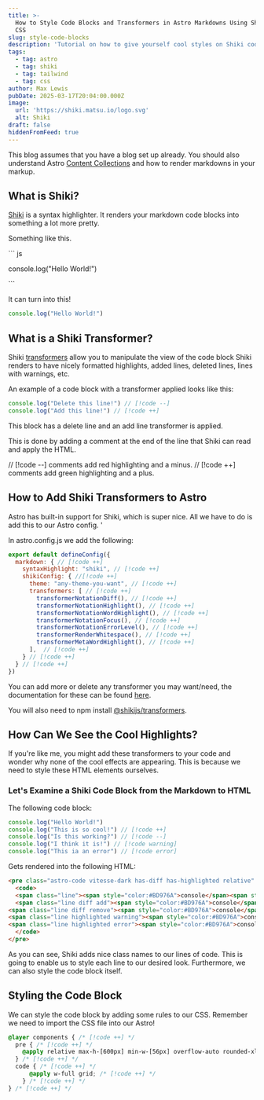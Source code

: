 ```yaml
---
title: >-
  How to Style Code Blocks and Transformers in Astro Markdowns Using Shiki and
  CSS
slug: style-code-blocks
description: 'Tutorial on how to give yourself cool styles on Shiki codeblocks. '
tags:
  - tag: astro
  - tag: shiki
  - tag: tailwind
  - tag: css
author: Max Lewis
pubDate: 2025-03-17T20:04:00.000Z
image:
  url: 'https://shiki.matsu.io/logo.svg'
  alt: Shiki
draft: false
hiddenFromFeed: true
---
```


This blog assumes that you have a blog set up already. You should also understand Astro [Content Collections](https://docs.astro.build/en/guides/content-collections/) and how to render markdowns in your markup.

## What is Shiki?

[Shiki](https://shiki.matsu.io) is a syntax highlighter. It renders your markdown code blocks into something a lot more pretty.

Something like this.

\`\`\` js

console.log("Hello World!")

\`\`\`

It can turn into this!

```javascript
console.log("Hello World!")
```

## What is a Shiki Transformer?

Shiki [transformers](https://shiki.matsu.io/guide/transformers) allow you to manipulate the view of the code block Shiki renders to have nicely formatted highlights, added lines, deleted lines, lines with warnings, etc.

An example of a code block with a transformer applied looks like this:

```javascript
console.log("Delete this line!") // [!code --]
console.log("Add this line!") // [!code ++]
```

This block has a delete line and an add line transformer is applied.

This is done by adding a comment at the end of the line that Shiki can read and apply the HTML.

// \[!code --] comments add red highlighting and a minus.
// \[!code ++] comments add green highlighting and a plus.

## How to Add Shiki Transformers to Astro

Astro has built-in support for Shiki, which is super nice. All we have to do is add this to our Astro config. '

In astro.config.js we add the following:

```javascript
export default defineConfig({
  markdown: { // [!code ++]
    syntaxHighlight: "shiki", // [!code ++]
    shikiConfig: { //[!code ++]
      theme: "any-theme-you-want", // [!code ++]
      transformers: [ // [!code ++]
        transformerNotationDiff(), // [!code ++]
        transformerNotationHighlight(), // [!code ++]
        transformerNotationWordHighlight(), // [!code ++]
        transformerNotationFocus(), // [!code ++]
        transformerNotationErrorLevel(), // [!code ++]
        transformerRenderWhitespace(), // [!code ++]
        transformerMetaWordHighlight(), // [!code ++]
      ],  // [!code ++]
    } // [!code ++]
  } // [!code ++]
})
```

You can add more or delete any transformer you may want/need, the documentation for these can be found [here](https://shiki.style/packages/transformers).

You will also need to npm install [@shikijs/transformers](https://www.npmjs.com/package/@shikijs/transformers).

## How Can We See the Cool Highlights?

If you're like me, you might add these transformers to your code and wonder why none of the cool effects are appearing. This is because we need to style these HTML elements ourselves.

### Let's Examine a Shiki Code Block from the Markdown to HTML

The following code block:

```javascript
console.log("Hello World!")
console.log("This is so cool!") // [!code ++]
console.log("Is this working?") // [!code --]
console.log("I think it is!") // [!code warning]
console.log("This ia an error") // [!code error]
```

Gets rendered into the following HTML:

```html
<pre class="astro-code vitesse-dark has-diff has-highlighted relative" style="background-color:#121212;color:#dbd7caee; overflow-x: auto;" tabindex="0" data-language="javascript">
  <code>
  <span class="line"><span style="color:#BD976A">console</span><span style="color:#666666">.</span><span style="color:#80A665">log</span><span style="color:#666666">(</span><span style="color:#C98A7D77">"</span><span style="color:#C98A7D">Hello</span><span class="space"> </span><span style="color:#C98A7D">World!</span><span style="color:#C98A7D77">"</span><span style="color:#666666">)</span></span>
  <span class="line diff add"><span style="color:#BD976A">console</span><span style="color:#666666">.</span><span style="color:#80A665">log</span><span style="color:#666666">(</span><span style="color:#C98A7D77">"</span><span style="color:#C98A7D">This</span><span class="space"> </span><span style="color:#C98A7D">is</span><span class="space"> </span><span style="color:#C98A7D">so</span><span class="space"> </span><span style="color:#C98A7D">cool!</span><span style="color:#C98A7D77">"</span><span style="color:#666666">)</span></span>
<span class="line diff remove"><span style="color:#BD976A">console</span><span style="color:#666666">.</span><span style="color:#80A665">log</span><span style="color:#666666">(</span><span style="color:#C98A7D77">"</span><span style="color:#C98A7D">Is</span><span class="space"> </span><span style="color:#C98A7D">this</span><span class="space"> </span><span style="color:#C98A7D">working?</span><span style="color:#C98A7D77">"</span><span style="color:#666666">)</span></span>
<span class="line highlighted warning"><span style="color:#BD976A">console</span><span style="color:#666666">.</span><span style="color:#80A665">log</span><span style="color:#666666">(</span><span style="color:#C98A7D77">"</span><span style="color:#C98A7D">I</span><span class="space"> </span><span style="color:#C98A7D">think</span><span class="space"> </span><span style="color:#C98A7D">it</span><span class="space"> </span><span style="color:#C98A7D">is!</span><span style="color:#C98A7D77">"</span><span style="color:#666666">)</span></span>
<span class="line highlighted error"><span style="color:#BD976A">console</span><span style="color:#666666">.</span><span style="color:#80A665">log</span><span style="color:#666666">(</span><span style="color:#C98A7D77">"</span><span style="color:#C98A7D">This</span><span class="space"> </span><span style="color:#C98A7D">ia</span><span class="space"> </span><span style="color:#C98A7D">an</span><span class="space"> </span><span style="color:#C98A7D">error</span><span style="color:#C98A7D77">"</span><span style="color:#666666">)</span></span>
  </code>
</pre>
```

As you can see, Shiki adds nice class names to our lines of code. This is going to enable us to style each line to our desired look. Furthermore, we can also style the code block itself.

## Styling the Code Block

We can style the code block by adding some rules to our CSS. Remember we need to import the CSS file into our Astro!

```css
@layer components { /* [!code ++] */
  pre { /* [!code ++] */
    @apply relative max-h-[600px] min-w-[56px] overflow-auto rounded-xl border border-slate-400 py-4 text-sm leading-loose; /* [!code ++] */
  } /* [!code ++] */
  code { /* [!code ++] */
      @apply w-full grid; /* [!code ++] */
    } /* [!code ++] */
} /* [!code ++] */
```
